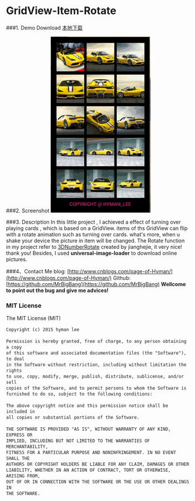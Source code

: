 GridView-Item-Rotate
====================
###1. Demo Download
[本地下载](apk/gridview-item-rotate.apk?raw=true "点击下载到本地")  

###2. Screenshot
![Screenshot](apk/gridview-item-rotate.gif)  

###3. Description
In this little project , I achieved a effect of turning over playing cards , which is based on a GridView.  items of ths GridView can flip with a rotate animation such as turning over cards. what's more, when u shake your device the picture in item will be changed.
The Rotate function in my project refer to [3DNumberRotate](https://github.com/jianghejie/3DNumberRotate) created by jianghejie, it very nice! thank you! Besides, I used **universal-image-loader** to download online pictures.

###4、Contact Me
blog: [http://www.cnblogs.com/page-of-Hyman/](http://www.cnblogs.com/page-of-Hyman/)
Github: [https://github.com/MrBigBang](https://github.com/MrBigBang)
**Wellcome to point out the bug and give me advices!**

### MIT License
The MIT License (MIT)

    Copyright (c) 2015 hyman lee

    Permission is hereby granted, free of charge, to any person obtaining a copy
    of this software and associated documentation files (the "Software"), to deal
    in the Software without restriction, including without limitation the rights
    to use, copy, modify, merge, publish, distribute, sublicense, and/or sell
    copies of the Software, and to permit persons to whom the Software is
    furnished to do so, subject to the following conditions:

    The above copyright notice and this permission notice shall be included in
    all copies or substantial portions of the Software.

    THE SOFTWARE IS PROVIDED "AS IS", WITHOUT WARRANTY OF ANY KIND, EXPRESS OR
    IMPLIED, INCLUDING BUT NOT LIMITED TO THE WARRANTIES OF MERCHANTABILITY,
    FITNESS FOR A PARTICULAR PURPOSE AND NONINFRINGEMENT. IN NO EVENT SHALL THE
    AUTHORS OR COPYRIGHT HOLDERS BE LIABLE FOR ANY CLAIM, DAMAGES OR OTHER
    LIABILITY, WHETHER IN AN ACTION OF CONTRACT, TORT OR OTHERWISE, ARISING FROM,
    OUT OF OR IN CONNECTION WITH THE SOFTWARE OR THE USE OR OTHER DEALINGS IN
    THE SOFTWARE.
